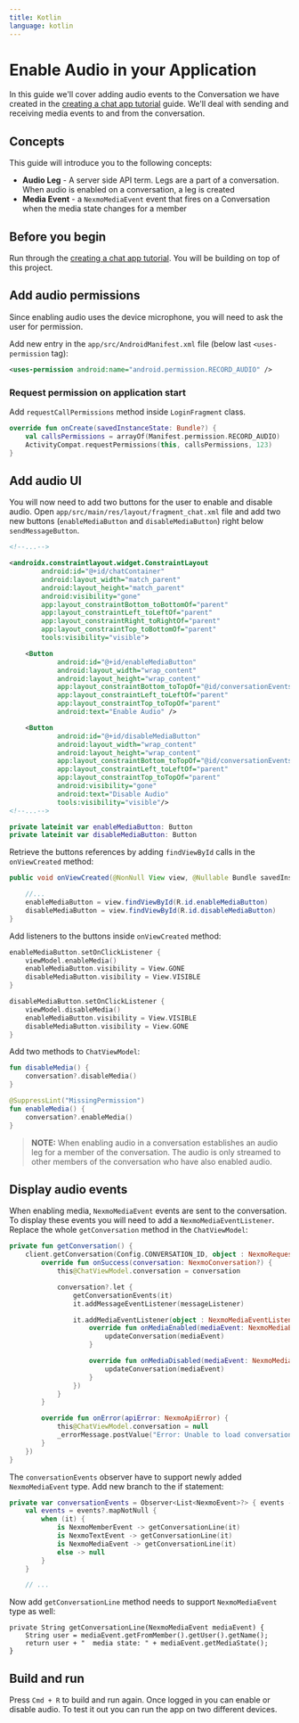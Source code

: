 ```yaml
---
title: Kotlin
language: kotlin
---
```


# Enable Audio in your Application

In this guide we'll cover adding audio events to the Conversation we have created in the [creating a chat app tutorial](/client-sdk/tutorials/in-app-messaging/introduction/kotlin) guide. We'll deal with sending and receiving media events to and from the conversation.

## Concepts

This guide will introduce you to the following concepts:

- **Audio Leg** - A server side API term. Legs are a part of a conversation. When audio is enabled on a conversation, a leg is created
- **Media Event** - a `NexmoMediaEvent` event that fires on a Conversation when the media state changes for a member

## Before you begin

Run through the [creating a chat app tutorial](/client-sdk/tutorials/in-app-messaging/introduction/kotlin). You will be building on top of this project.

## Add audio permissions

Since enabling audio uses the device microphone, you will need to ask the user for permission. 

Add new entry in the `app/src/AndroidManifest.xml` file (below last `<uses-permission` tag):

```xml
<uses-permission android:name="android.permission.RECORD_AUDIO" />
```

### Request permission on application start

Add `requestCallPermissions` method inside `LoginFragment` class.

```kotlin
override fun onCreate(savedInstanceState: Bundle?) {
    val callsPermissions = arrayOf(Manifest.permission.RECORD_AUDIO)
    ActivityCompat.requestPermissions(this, callsPermissions, 123)
}
```

## Add audio UI

You will now need to add two buttons for the user to enable and disable audio. Open `app/src/main/res/layout/fragment_chat.xml` file and add two new buttons (`enableMediaButton` and `disableMediaButton`) right below `sendMessageButton`. 

``` xml
<!--...-->

<androidx.constraintlayout.widget.ConstraintLayout
        android:id="@+id/chatContainer"
        android:layout_width="match_parent"
        android:layout_height="match_parent"
        android:visibility="gone"
        app:layout_constraintBottom_toBottomOf="parent"
        app:layout_constraintLeft_toLeftOf="parent"
        app:layout_constraintRight_toRightOf="parent"
        app:layout_constraintTop_toBottomOf="parent"
        tools:visibility="visible">

    <Button
            android:id="@+id/enableMediaButton"
            android:layout_width="wrap_content"
            android:layout_height="wrap_content"
            app:layout_constraintBottom_toTopOf="@id/conversationEventsScrollView"
            app:layout_constraintLeft_toLeftOf="parent"
            app:layout_constraintTop_toTopOf="parent"
            android:text="Enable Audio" />

    <Button
            android:id="@+id/disableMediaButton"
            android:layout_width="wrap_content"
            android:layout_height="wrap_content"
            app:layout_constraintBottom_toTopOf="@id/conversationEventsScrollView"
            app:layout_constraintLeft_toLeftOf="parent"
            app:layout_constraintTop_toTopOf="parent"
            android:visibility="gone"
            android:text="Disable Audio"
            tools:visibility="visible"/>
<!--...-->
```

```kotlin
private lateinit var enableMediaButton: Button
private lateinit var disableMediaButton: Button
```

Retrieve the buttons references by adding `findViewById` calls in the `onViewCreated` method:

```java
public void onViewCreated(@NonNull View view, @Nullable Bundle savedInstanceState) {

    //...
    enableMediaButton = view.findViewById(R.id.enableMediaButton)
    disableMediaButton = view.findViewById(R.id.disableMediaButton)
}
```

Add listeners to the buttons inside `onViewCreated` method:

```kotlin
enableMediaButton.setOnClickListener {
    viewModel.enableMedia()
    enableMediaButton.visibility = View.GONE
    disableMediaButton.visibility = View.VISIBLE
}

disableMediaButton.setOnClickListener {
    viewModel.disableMedia()
    enableMediaButton.visibility = View.VISIBLE
    disableMediaButton.visibility = View.GONE
}
```

Add two methods to `ChatViewModel`:

```kotlin
fun disableMedia() {
    conversation?.disableMedia()
}

@SuppressLint("MissingPermission")
fun enableMedia() {
    conversation?.enableMedia()
}
```

> **NOTE:** When enabling audio in a conversation establishes an audio leg for a member of the conversation. The audio is only streamed to other members of the conversation who have also enabled audio.

## Display audio events

When enabling media, `NexmoMediaEvent` events are sent to the conversation. To display these events you will need to add a `NexmoMediaEventListener`. Replace the whole `getConversation` method in the `ChatViewModel`:

```kotlin
private fun getConversation() {
    client.getConversation(Config.CONVERSATION_ID, object : NexmoRequestListener<NexmoConversation> {
        override fun onSuccess(conversation: NexmoConversation?) {
            this@ChatViewModel.conversation = conversation

            conversation?.let {
                getConversationEvents(it)
                it.addMessageEventListener(messageListener)

                it.addMediaEventListener(object : NexmoMediaEventListener {
                    override fun onMediaEnabled(mediaEvent: NexmoMediaEvent) {
                        updateConversation(mediaEvent)
                    }

                    override fun onMediaDisabled(mediaEvent: NexmoMediaEvent) {
                        updateConversation(mediaEvent)
                    }
                })
            }
        }

        override fun onError(apiError: NexmoApiError) {
            this@ChatViewModel.conversation = null
            _errorMessage.postValue("Error: Unable to load conversation ${apiError.message}")
        }
    })
}
```

The `conversationEvents` observer have to support newly added `NexmoMediaEvent` type. Add new branch to the if statement:

```kotlin
private var conversationEvents = Observer<List<NexmoEvent>?> { events ->
    val events = events?.mapNotNull {
        when (it) {
            is NexmoMemberEvent -> getConversationLine(it)
            is NexmoTextEvent -> getConversationLine(it)
            is NexmoMediaEvent -> getConversationLine(it)
            else -> null
        }
    }

    // ...
```

Now add `getConversationLine` method needs to support `NexmoMediaEvent` type as well:
```
private String getConversationLine(NexmoMediaEvent mediaEvent) {
    String user = mediaEvent.getFromMember().getUser().getName();
    return user + "  media state: " + mediaEvent.getMediaState();
}
```

## Build and run

Press `Cmd + R` to build and run again. Once logged in you can enable or disable audio. To test it out you can run the app on two different devices.

